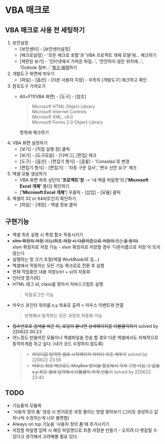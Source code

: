 # VBA 매크로
## VBA 매크로 사용 전 세팅하기
1. 보안설정  
    * [보안센터] - [보안센터설정]  
    * [매크로설정] - '모든 매크로 포함'과 'VBA 프로젝트 개체 모델'에... 체크하기  
    * [제한된 보기] - '인터넷에서 가져온 파일...', '안전하지 않은 위치에...', 'Outlook 첨부...' <u>체크 해제</u>하기  
1. 개발도구 화면에 띄우기  
    * [파일] - [옵션] - [리본 사용자 지정] - 우측의 [개발도구] 체크하고 확인
2. 참조도구 가져오기  
    * Alt+F11(VBA 화면) - [도구] - [참조] 
        > Microsoft HTML Object Library  
        > Microsoft Internet Controls  
        > Microsoft XML, v6.0  
        > Microsoft Forms 2.0 Object Library    

        항목에 체크하기
3. VBA 화면 설정하기  
    * [보기] - [직접 실행 창] 클릭  
    * [보기] - [도구모음] - [디버그], [편집] 체크  
    * [도구] - [옵션] - [편집기 형식] - [글꼴] - 'Consolas'로 변경
    * [편집기 형식] - [편집기] - '자동 구문 검사', '변수 선언 요구' 체크  
4. 엑셀 모듈 생성하기
    - VBA 화면 좌측 상단의 **'프로젝트'창** -> '내 엑셀 파일명'의 [**'Microsoft Excel 개체'** 폴더] 확인하기
    - [**'Microsoft Excel 개체'**] 우클릭 - [삽입] - [모듈] 클릭
5. 엑셀이 32 or 64비트인지 확인하기.
    * [파일] - [계정] - 엑셀 정보 클릭
## 구현기능
* 엑셀 최초 실행 시 특정 함수 작동시키기
* ~~xltm 확장자 저장 기능(최초 저장 시 다른이름으로 저장이 뜨는걸 방지)~~  
    xlsm 확장자로 저장 기능 - xlsm 확장자로 저장할 경우 '다른이름으로 저장'이 뜨지 않는다.
* 실행하는 창 크기 조절(엑셀 WorkBook/IE 등...)
* 엑셀에서 작동하는 모든 기능 매크로로 전환 후 실행
* 현재 작업중인 내용 저장(ctrl + s)의 자동화
* 인터넷 열기(IE)
* HTML 태그 id, class를 찾아서 자바스크립트 실행
    > 자동로그인 기능
* 마우스 포인터 위치를 x,y 좌표로 출력 > 마우스 이벤트와 연결
    > 반복해서 동작하는 모든 과정의 자동화 가능
* ~~접수번호로 검색을 띄운 뒤, 로딩이 끝나면 상세페이지를 더블클릭하기~~ solved by 220622 00:23
* 어느정도 만들어진 모듈이나 엑셀파일을 전송 할 경우 다른 엑셀에서도 자체적으로 동작하게끔 하고 싶다. (내가 코드 수정하지 않도록)
    > * ~~아이디값 입력한 셀로 시작페이지 아이디 자동 채우기~~ solved by 220622 23:56  
    > * ~~마우스 좌표 매크로도 MsgBox 방식을 활용해서 각자 구한 다음 그 값을 x,y 좌표 셀에 입력해서 더블클릭 하게 만들기~~  solved by 220622 23:40
## TODO
* 기능들의 모듈화
* '사용자 정의 폼' 생성 시 번거로운 과정 줄이는 방법 찾아보기 (그리듯 생성하고 값 하나씩 수정하는게 너무 불편함)
* Always on top 기능을 '사용자 정의 폼'에 추가시키기
* 저장할 파일명 입력 시 해당 파일명으로 최종 저장본 만들기 - 오히려 더 햇갈릴 수 있다고 생각해서 고려해볼 필요 있다.  